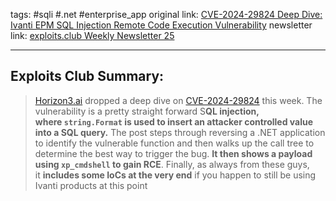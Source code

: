 tags: #sqli #.net #enterprise_app
original link:  [CVE-2024-29824 Deep Dive: Ivanti EPM SQL Injection Remote Code Execution Vulnerability](https://www.horizon3.ai/attack-research/attack-blogs/cve-2024-29824-deep-dive-ivanti-epm-sql-injection-remote-code-execution-vulnerability/?ref=blog.exploits.club)
newsletter link: [exploits.club Weekly Newsletter 25](https://blog.exploits.club/exploits-club-weekly-newsletter-25/)

---
## Exploits Club Summary:
> [Horizon3.ai](https://www.horizon3.ai/?ref=blog.exploits.club) dropped a deep dive on [CVE-2024-29824](https://cve.mitre.org/cgi-bin/cvename.cgi?name=CVE-2024-29824&ref=blog.exploits.club) this week. The vulnerability is a pretty straight forward S**QL injection, where `string.Format` is used to insert an attacker controlled value into a SQL query.** The post steps through reversing a .NET application to identify the vulnerable function and then walks up the call tree to determine the best way to trigger the bug. **It then shows a payload using `xp_cmdshell` to gain RCE**. Finally, as always from these guys, it **includes some IoCs at the very end** if you happen to still be using Ivanti products at this point 